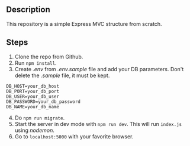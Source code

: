 
## Description

This repository is a simple Express MVC structure from scratch.

## Steps

1. Clone the repo from Github.
2. Run `npm install`.
3. Create _.env_ from _.env.sample_ file and add your DB parameters. Don't delete the _.sample_ file, it must be kept.

```
DB_HOST=your_db_host
DB_PORT=your_db_port
DB_USER=your_db_user
DB_PASSWORD=your_db_password
DB_NAME=your_db_name
```

4. Do `npm run migrate`.
5. Start the server in dev mode with `npm run dev`. This will run `index.js` using _nodemon_.
6. Go to `localhost:5000` with your favorite browser.


